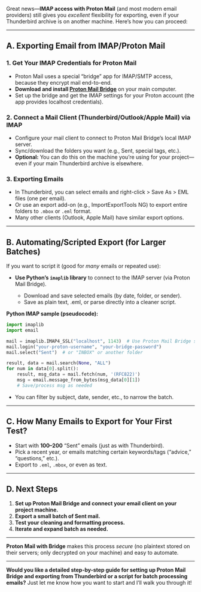 Great news—**IMAP access with Proton Mail** (and most modern email providers) still gives you *excellent* flexibility for exporting, even if your Thunderbird archive is on another machine. Here’s how you can proceed:

---

## **A. Exporting Email from IMAP/Proton Mail**

### **1. Get Your IMAP Credentials for Proton Mail**

* Proton Mail uses a special “bridge” app for IMAP/SMTP access, because they encrypt mail end-to-end.
* **Download and install [Proton Mail Bridge](https://proton.me/mail/bridge)** on your main computer.
* Set up the bridge and get the IMAP settings for your Proton account (the app provides localhost credentials).

### **2. Connect a Mail Client (Thunderbird/Outlook/Apple Mail) via IMAP**

* Configure your mail client to connect to Proton Mail Bridge’s local IMAP server.
* Sync/download the folders you want (e.g., Sent, special tags, etc.).
* **Optional:** You can do this on the machine you’re using for your project—even if your main Thunderbird archive is elsewhere.

### **3. Exporting Emails**

* In Thunderbird, you can select emails and right-click > Save As > EML files (one per email).
* Or use an export add-on (e.g., ImportExportTools NG) to export entire folders to `.mbox` or `.eml` format.
* Many other clients (Outlook, Apple Mail) have similar export options.

---

## **B. Automating/Scripted Export (for Larger Batches)**

If you want to script it (good for *many* emails or repeated use):

* **Use Python’s `imaplib` library** to connect to the IMAP server (via Proton Mail Bridge).

  * Download and save selected emails (by date, folder, or sender).
  * Save as plain text, .eml, or parse directly into a cleaner script.

**Python IMAP sample (pseudocode):**

```python
import imaplib
import email

mail = imaplib.IMAP4_SSL("localhost", 1143)  # Use Proton Mail Bridge settings
mail.login("your-proton-username", "your-bridge-password")
mail.select("Sent")  # or "INBOX" or another folder

result, data = mail.search(None, "ALL")
for num in data[0].split():
    result, msg_data = mail.fetch(num, '(RFC822)')
    msg = email.message_from_bytes(msg_data[0][1])
    # Save/process msg as needed
```

* You can filter by subject, date, sender, etc., to narrow the batch.

---

## **C. How Many Emails to Export for Your First Test?**

* Start with **100–200** “Sent” emails (just as with Thunderbird).
* Pick a recent year, or emails matching certain keywords/tags (“advice,” “questions,” etc.).
* Export to `.eml`, `.mbox`, or even as text.

---

## **D. Next Steps**

1. **Set up Proton Mail Bridge and connect your email client on your project machine.**
2. **Export a small batch of Sent mail.**
3. **Test your cleaning and formatting process.**
4. **Iterate and expand batch as needed.**

---

**Proton Mail with Bridge** makes this process *secure* (no plaintext stored on their servers; only decrypted on your machine) and easy to automate.

---

**Would you like a detailed step-by-step guide for setting up Proton Mail Bridge and exporting from Thunderbird or a script for batch processing emails?**
Just let me know how you want to start and I’ll walk you through it!

